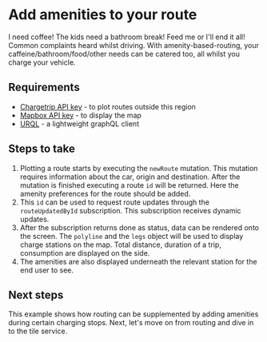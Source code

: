 # Add amenities to your route

I need coffee! The kids need a bathroom break! Feed me or I'll end it all! Common complaints heard whilst driving. With amenity-based-routing, your caffeine/bathroom/food/other needs can be catered too, all whilst you charge your vehicle.

## Requirements

- [Chargetrip API key](https://account.chargetrip.com) - to plot routes outside this region
- [Mapbox API key](https://www.mapbox.com) - to display the map
- [URQL](https://formidable.com/open-source/urql/) - a lightweight graphQL client

## Steps to take

1. Plotting a route starts by executing the `newRoute` mutation. This mutation requires information about the car, origin and destination. After the mutation is finished executing a route `id` will be returned. Here the amenity preferences for the route should be added.
2. This `id` can be used to request route updates through the `routeUpdatedById` subscription. This subscription receives dynamic updates.
3. After the subscription returns done as status, data can be rendered onto the screen. The `polyline` and the `legs` object will be used to display charge stations on the map. Total distance, duration of a trip, consumption are displayed on the side.
4. The amenities are also displayed underneath the relevant station for the end user to see.

## Next steps

This example shows how routing can be supplemented by adding amenities during certain charging stops. Next, let's move on from routing and dive in to the tile service.
